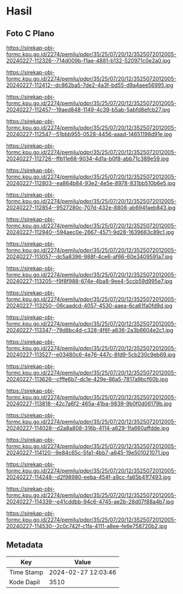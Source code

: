 # Hasil

## Foto C Plano

https://sirekap-obj-formc.kpu.go.id/2274/pemilu/pdpr/35/25/07/20/12/3525072012005-20240227-112326--714d009b-f1ae-4881-b132-520971c0e2a0.jpg

https://sirekap-obj-formc.kpu.go.id/2274/pemilu/pdpr/35/25/07/20/12/3525072012005-20240227-112412--dc862ba5-7de2-4a3f-bd55-d9a4aee56995.jpg

https://sirekap-obj-formc.kpu.go.id/2274/pemilu/pdpr/35/25/07/20/12/3525072012005-20240227-112457--19aed848-1149-4c39-b5ab-5abfd8efcb27.jpg

https://sirekap-obj-formc.kpu.go.id/2274/pemilu/pdpr/35/25/07/20/12/3525072012005-20240227-112547--51bbb955-0528-4456-aaad-14651198d91e.jpg

https://sirekap-obj-formc.kpu.go.id/2274/pemilu/pdpr/35/25/07/20/12/3525072012005-20240227-112726--ffb11e68-9034-4d1a-b0f8-abb71c389e59.jpg

https://sirekap-obj-formc.kpu.go.id/2274/pemilu/pdpr/35/25/07/20/12/3525072012005-20240227-112803--ea864b84-93e2-4e5e-8978-831bb510b6e5.jpg

https://sirekap-obj-formc.kpu.go.id/2274/pemilu/pdpr/35/25/07/20/12/3525072012005-20240227-112854--9527280c-707d-432e-8808-ab694faeb843.jpg

https://sirekap-obj-formc.kpu.go.id/2274/pemilu/pdpr/35/25/07/20/12/3525072012005-20240227-112940--594aec0e-2667-4571-9d28-1639663c89c1.jpg

https://sirekap-obj-formc.kpu.go.id/2274/pemilu/pdpr/35/25/07/20/12/3525072012005-20240227-113057--dc5a8396-988f-4ce6-af66-60e3409591a7.jpg

https://sirekap-obj-formc.kpu.go.id/2274/pemilu/pdpr/35/25/07/20/12/3525072012005-20240227-113205--f9f8f988-674e-4ba8-9ee4-5ccb59d995e7.jpg

https://sirekap-obj-formc.kpu.go.id/2274/pemilu/pdpr/35/25/07/20/12/3525072012005-20240227-113250--06caadcd-4057-4530-aaea-6ca61fa0fd9d.jpg

https://sirekap-obj-formc.kpu.go.id/2274/pemilu/pdpr/35/25/07/20/12/3525072012005-20240227-113347--79d8bc4d-c328-4f6f-a636-2a3b6604e2c1.jpg

https://sirekap-obj-formc.kpu.go.id/2274/pemilu/pdpr/35/25/07/20/12/3525072012005-20240227-113527--e03480c6-4e76-447c-8fd9-5cb230c9eb69.jpg

https://sirekap-obj-formc.kpu.go.id/2274/pemilu/pdpr/35/25/07/20/12/3525072012005-20240227-113626--cfffe6b7-dc1e-429e-86a5-7817a9bcf60b.jpg

https://sirekap-obj-formc.kpu.go.id/2274/pemilu/pdpr/35/25/07/20/12/3525072012005-20240227-113818--42c7a6f2-465a-41ba-9839-9b0f0d06179b.jpg

https://sirekap-obj-formc.kpu.go.id/2274/pemilu/pdpr/35/25/07/20/12/3525072012005-20240227-114028--d2a8a808-316b-4114-a629-1fa660affdde.jpg

https://sirekap-obj-formc.kpu.go.id/2274/pemilu/pdpr/35/25/07/20/12/3525072012005-20240227-114120--9e84c65c-5fa1-4bb7-a645-19e501021071.jpg

https://sirekap-obj-formc.kpu.go.id/2274/pemilu/pdpr/35/25/07/20/12/3525072012005-20240227-114248--d2f98980-eeba-454f-a9cc-fa65b41f7493.jpg

https://sirekap-obj-formc.kpu.go.id/2274/pemilu/pdpr/35/25/07/20/12/3525072012005-20240227-114339--e41cddbb-94c6-4745-ae2b-28d07f88a4b7.jpg

https://sirekap-obj-formc.kpu.go.id/2274/pemilu/pdpr/35/25/07/20/12/3525072012005-20240227-114530--2c0c742f-c1fa-4111-a8ee-fe6e758720b2.jpg


## Metadata

| Key        | Value               |
| ---------- | ------------------- |
| Time Stamp | 2024-02-27 12:03:46 |
| Kode Dapil | 3510                |



